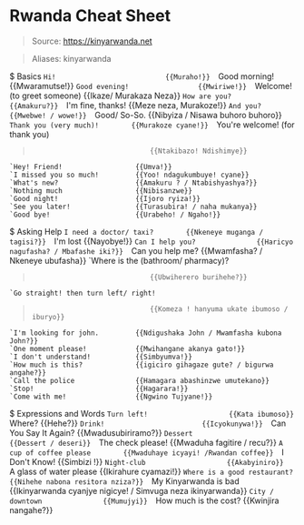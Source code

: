 # Rwanda Cheat Sheet

> Source: https://kinyarwanda.net

> Aliases: kinyarwanda

$ Basics
    `Hi!                           {{Muraho!}} 
    `Good morning!                 {{Mwaramutse!}} 
    `Good evening!                 {{Mwiriwe!}} 
    `Welcome! (to greet someone)   {{Ikaze/ Murakaza Neza}} 
    `How are you?                  {{Amakuru?}} 
    `I'm fine, thanks!             {{Meze neza, Murakoze!}} 
    `And you?                      {{Mwebwe! / wowe!}} 
    `Good/ So-So.                  {{Nibyiza / Nisawa buhoro buhoro}} 
    `Thank you (very much)!        {{Murakoze cyane!}} 
    `You're welcome! (for thank you)
>                                  {{Ntakibazo! Ndishimye}} 
    `Hey! Friend!                  {{Umva!}} 
    `I missed you so much!         {{Yoo! ndagukumbuye! cyane}} 
    `What's new?                   {{Amakuru ? / Ntabishyashya?}} 
    `Nothing much                  {{Nibisanzwe}} 
    `Good night!                   {{Ijoro ryiza!}} 
    `See you later!                {{Turasubira! / naha mukanya}} 
    `Good bye!                     {{Urabeho! / Ngaho!}} 

$ Asking Help
    `I need a doctor/ taxi?        {{Nkeneye muganga / tagisi?}} 
    `I'm lost                      {{Nayobye!}} 
    `Can I help you?               {{Haricyo nagufasha? / Mbafashe iki?}} 
    `Can you help me?              {{Mwamfasha? / Nkeneye ubufasha}} 
    `Where is the (bathroom/ pharmacy)?
>                                  {{Ubwiherero burihehe?}} 
    `Go straight! then turn left/ right!
>                                  {{Komeza ! hanyuma ukate ibumoso / iburyo}} 
    `I'm looking for john.         {{Ndigushaka John / Mwamfasha kubona John?}} 
    `One moment please!            {{Mwihangane akanya gato!}} 
    `I don't understand!           {{Simbyumva!}} 
    `How much is this?             {{igiciro gihagaze gute? / bigurwa angahe?}} 
    `Call the police               {{Hamagara abashinzwe umutekano}} 
    `Stop!                         {{Hagarara!}} 
    `Come with me!                 {{Ngwino Tujyane!}} 

$ Expressions and Words
    `Turn left!                    {{Kata ibumoso}} 
    `Where?                        {{Hehe?}} 
    `Drink!                        {{Icyokunywa!}} 
    `Can You Say It Again?         {{Mwadusubiriramo?}} 
    `Dessert                       {{Dessert / deseri}} 
    `The check please!             {{Mwaduha fagitire / recu?}} 
    `A cup of coffee please        {{Mwaduhaye icyayi! /Rwandan coffee}} 
    `I Don't Know!                 {{Simbizi !}} 
    `Night-club                    {{Akabyiniro}} 
    `A glass of water please       {{Ikirahure cyamazi!}} 
    `Where is a good restaurant?   {{Nihehe nabona resitora nziza?}} 
    `My Kinyarwanda is bad         {{Ikinyarwanda cyanjye nigicye! / Simvuga neza ikinyarwanda}} 
    `City / downtown               {{Mumujyi}} 
    `How much is the cost?         {{Kwinjira nangahe?}} 

